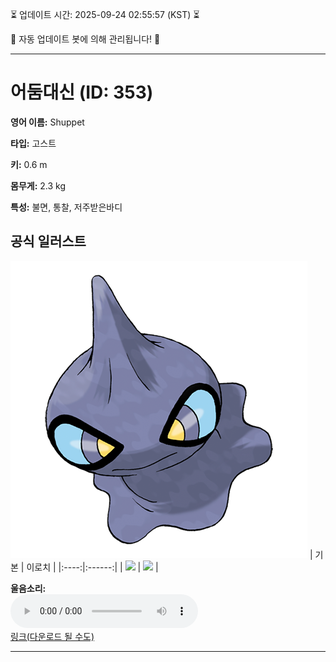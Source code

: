 
⏳ 업데이트 시간: 2025-09-24 02:55:57 (KST) ⏳

🤖 자동 업데이트 봇에 의해 관리됩니다! 🤖

---

# 어둠대신 (ID: 353)
**영어 이름:** Shuppet

**타입:** 고스트

**키:** 0.6 m

**몸무게:** 2.3 kg

**특성:** 불면, 통찰, 저주받은바디

## 공식 일러스트
![](https://raw.githubusercontent.com/PokeAPI/sprites/master/sprites/pokemon/other/official-artwork/353.png)
| 기본 | 이로치 |
|:----:|:------:|
| <img src="http://play.pokemonshowdown.com/sprites/ani/shuppet.gif" width="200"> | <img src="http://play.pokemonshowdown.com/sprites/ani-shiny/shuppet.gif" width="200"> |

**울음소리:**<br><audio controls src="https://raw.githubusercontent.com/PokeAPI/cries/main/cries/pokemon/latest/353.ogg"></audio><br> [링크(다운로드 될 수도)](https://raw.githubusercontent.com/PokeAPI/cries/main/cries/pokemon/latest/353.ogg)


---
